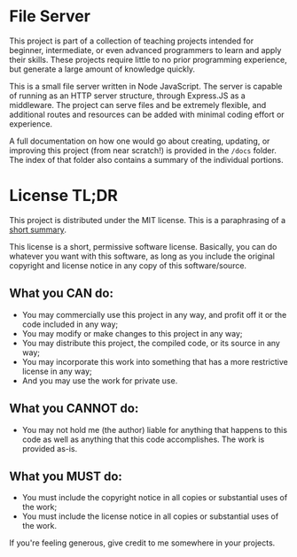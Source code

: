 # File Server

This project is part of a collection of teaching projects intended for beginner,
intermediate, or even advanced programmers to learn and apply their skills.
These projects require little to no prior programming experience, but generate a
large amount of knowledge quickly.

This is a small file server written in Node JavaScript. The server is capable of
running as an HTTP server structure, through Express.JS as a middleware. The
project can serve files and be extremely flexible, and additional routes and
resources can be added with minimal coding effort or experience.

A full documentation on how one would go about creating, updating, or improving
this project (from near scratch!) is provided in the `/docs` folder. The index
of that folder also contains a summary of the individual portions.

# License TL;DR

This project is distributed under the MIT license. This is a paraphrasing of a
[short summary](https://tldrlegal.com/license/mit-license).

This license is a short, permissive software license. Basically, you can do
whatever you want with this software, as long as you include the original
copyright and license notice in any copy of this software/source.

## What you CAN do:

-   You may commercially use this project in any way, and profit off it or the
    code included in any way;
-   You may modify or make changes to this project in any way;
-   You may distribute this project, the compiled code, or its source in any
    way;
-   You may incorporate this work into something that has a more restrictive
    license in any way;
-   And you may use the work for private use.

## What you CANNOT do:

-   You may not hold me (the author) liable for anything that happens to this
    code as well as anything that this code accomplishes. The work is provided
    as-is.

## What you MUST do:

-   You must include the copyright notice in all copies or substantial uses of
    the work;
-   You must include the license notice in all copies or substantial uses of the
    work.

If you're feeling generous, give credit to me somewhere in your projects.

